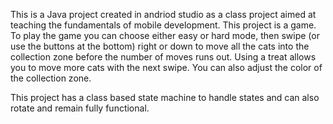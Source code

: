This is a Java project created in andriod studio as a class project aimed at teaching the fundamentals of mobile development.
This project is a game. To play the game you can choose either easy or hard mode, then swipe (or use the buttons at the bottom) right or down to move all the cats into the collection zone before the number of moves runs out.
Using a treat allows you to move more cats with the next swipe. You can also adjust the color of the collection zone.

This project has a class based state machine to handle states and can also rotate and remain fully functional.
